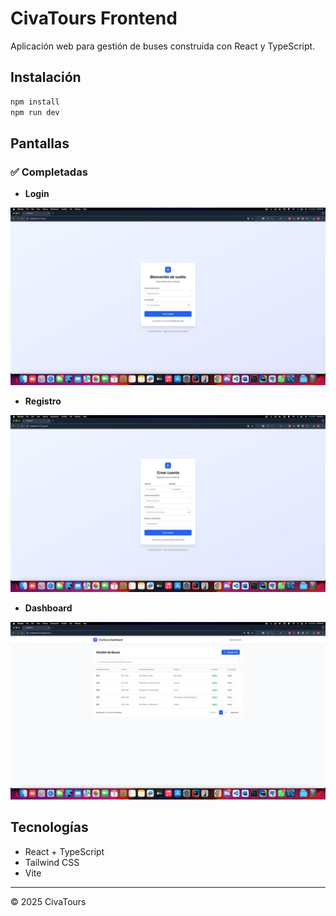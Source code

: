 # CivaTours Frontend

Aplicación web para gestión de buses construida con React y TypeScript.

## Instalación

```bash
npm install
npm run dev
```

## Pantallas

### ✅ Completadas
- **Login**

![PageLogin.jpeg](public/PageLogin.jpeg)

- **Registro**

![PageRegister.jpeg](public/PageRegister.jpeg)

- **Dashboard**

![PageDashboard.jpeg](public/PageDashboard.jpeg)

## Tecnologías

- React + TypeScript
- Tailwind CSS
- Vite

---

© 2025 CivaTours
